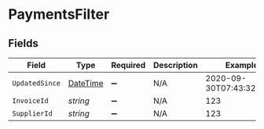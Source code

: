 # PaymentsFilter


## Fields

| Field                                                                                 | Type                                                                                  | Required                                                                              | Description                                                                           | Example                                                                               |
| ------------------------------------------------------------------------------------- | ------------------------------------------------------------------------------------- | ------------------------------------------------------------------------------------- | ------------------------------------------------------------------------------------- | ------------------------------------------------------------------------------------- |
| `UpdatedSince`                                                                        | [DateTime](https://learn.microsoft.com/en-us/dotnet/api/system.datetime?view=net-5.0) | :heavy_minus_sign:                                                                    | N/A                                                                                   | 2020-09-30T07:43:32.000Z                                                              |
| `InvoiceId`                                                                           | *string*                                                                              | :heavy_minus_sign:                                                                    | N/A                                                                                   | 123                                                                                   |
| `SupplierId`                                                                          | *string*                                                                              | :heavy_minus_sign:                                                                    | N/A                                                                                   | 123                                                                                   |